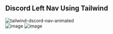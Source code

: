 ## Discord Left Nav Using Tailwind




![tailwind-dscord-nav-animated](https://user-images.githubusercontent.com/40962778/144739509-a7e81881-20d9-4143-88d2-f89afcfb087a.gif)
<br />
![image](https://user-images.githubusercontent.com/40962778/144738915-208e234b-1836-4ede-9d9a-2481dce8e2e8.png)
![image](https://user-images.githubusercontent.com/40962778/144738900-336ba649-9001-4d3c-b090-0491dc80b04c.png)
